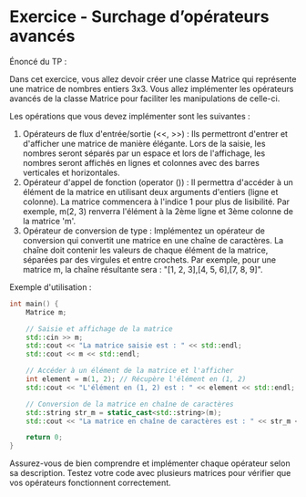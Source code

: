 # Exercice - Surchage d’opérateurs avancés

Énoncé du TP :

Dans cet exercice, vous allez devoir créer une classe Matrice qui représente une matrice de nombres entiers 3x3. Vous allez implémenter les opérateurs avancés de la classe Matrice pour faciliter les manipulations de celle-ci.

Les opérations que vous devez implémenter sont les suivantes :

1. Opérateurs de flux d'entrée/sortie (<<, >>) : Ils permettront d'entrer et d'afficher une matrice de manière élégante. Lors de la saisie, les nombres seront séparés par un espace et lors de l'affichage, les nombres seront affichés en lignes et colonnes avec des barres verticales et horizontales.
2. Opérateur d'appel de fonction (operator ()) : Il permettra d'accéder à un élément de la matrice en utilisant deux arguments d'entiers (ligne et colonne). La matrice commencera à l'indice 1 pour plus de lisibilité. Par exemple, m(2, 3) renverra l'élément à la 2ème ligne et 3ème colonne de la matrice 'm'.
3. Opérateur de conversion de type : Implémentez un opérateur de conversion qui convertit une matrice en une chaîne de caractères. La chaîne doit contenir les valeurs de chaque élément de la matrice, séparées par des virgules et entre crochets. Par exemple, pour une matrice m, la chaîne résultante sera : "[1, 2, 3],[4, 5, 6],[7, 8, 9]".

Exemple d'utilisation :

```cpp
int main() {
    Matrice m;

    // Saisie et affichage de la matrice
    std::cin >> m;
    std::cout << "La matrice saisie est : " << std::endl;
    std::cout << m << std::endl;

    // Accéder à un élément de la matrice et l'afficher
    int element = m(1, 2); // Récupère l'élément en (1, 2)
    std::cout << "L'élément en (1, 2) est : " << element << std::endl;

    // Conversion de la matrice en chaîne de caractères
    std::string str_m = static_cast<std::string>(m);
    std::cout << "La matrice en chaîne de caractères est : " << str_m << std::endl;

    return 0;
}

```

Assurez-vous de bien comprendre et implémenter chaque opérateur selon sa description. Testez votre code avec plusieurs matrices pour vérifier que vos opérateurs fonctionnent correctement.